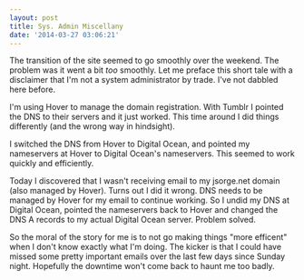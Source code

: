 ```yaml
---
layout: post
title: Sys. Admin Miscellany
date: '2014-03-27 03:06:21'
---
```


The transition of the site seemed to go smoothly over the weekend. The problem was it went a bit *too* smoothly. Let me preface this short tale with a disclaimer that I'm not a system administrator by trade. I've not dabbled here before.

I'm using Hover to manage the domain registration. With Tumblr I pointed the DNS to their servers and it just worked. This time around I did things differently (and the wrong way in hindsight).

I switched the DNS from Hover to Digital Ocean, and pointed my nameservers at Hover to Digital Ocean's nameservers. This seemed to work quickly and efficiently.

Today I discovered that I wasn't receiving email to my jsorge.net domain (also managed by Hover). Turns out I did it wrong. DNS needs to be managed by Hover for my email to continue working. So I undid my DNS at Digital Ocean, pointed the nameservers back to Hover and changed the DNS A records to my actual Digital Ocean server. Problem solved.

So the moral of the story for me is to not go making things "more efficent" when I don't know exactly what I'm doing. The kicker is that I could have missed some pretty important emails over the last few days since Sunday night. Hopefully the downtime won't come back to haunt me too badly.